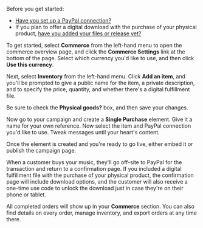 Before you get started:

- [Have you set up a PayPal connection?](http://cashmusic.org/admin/help/paypal)
- If you plan to offer a digital download with the purchase of your physical product, [have you added your files or release yet?](http://cashmusic.org/admin/help/addarelease)

To get started, select **Commerce** from the left-hand menu to open the commerce overview page, and click the **Commerce Settings** link at the bottom of the page. Select which currency you'd like to use, and then click **Use this currency**.

Next, select **Inventory** from the left-hand menu. Click **Add an item**, and you'll be prompted to give a public name for the item, a private description, and to specify the price, quantity, and whether there's a digital fulfillment file.

Be sure to check the **Physical goods?** box, and then save your changes.

Now go to your campaign and create a **Single Purchase** element. Give it a name for your own reference. Now select the item and PayPal connection you'd like to use. Tweak messages until your heart's content.

Once the element is created and you're ready to go live, either embed it or publish the campaign page. 

When a customer buys your music, they'll go off-site to PayPal for the transaction and return to a confirmation page. If you included a digital fulfillment file with the purchase of your physical product, the confirmation page will include download options, and the customer will also receive a one-time use code to unlock the download just in case they're on their phone or tablet. 

All completed orders will show up in your **Commerce** section. You can also find details on every order, manage inventory, and export orders at any time there. 
